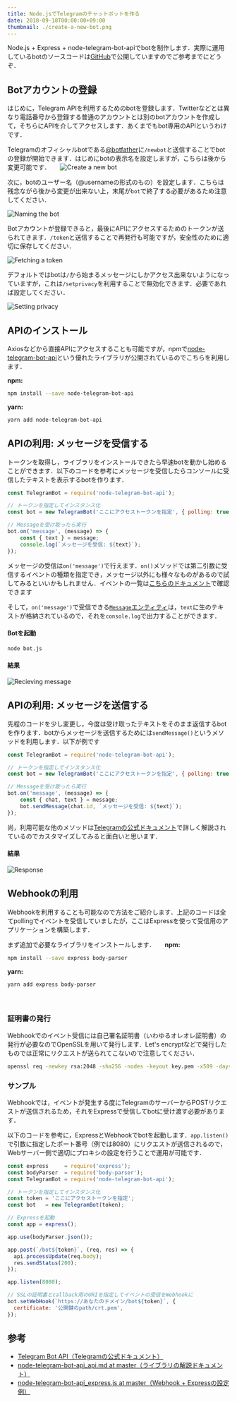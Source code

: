 ```yaml
---
title: Node.jsでTelegramのチャットボットを作る
date: 2018-09-18T00:00:00+09:00
thumbnail: ./create-a-new-bot.png
---
```


Node.js + Express + node-telegram-bot-apiでbotを制作します．実際に運用しているbotのソースコードは[GitHub](https://github.com/neetshin/minazuki-bot)で公開していますのでご参考までにどうぞ．

## Botアカウントの登録

はじめに，Telegram APIを利用するためのbotを登録します．Twitterなどとは異なり電話番号から登録する普通のアカウントとは別のbotアカウントを作成して，そちらにAPIを介してアクセスします．あくまでもbot専用のAPIというわけです．

Telegramのオフィシャルbotである[@botfather](https://t.me/botfather)に`/newbot`と送信することでbotの登録が開始できます．はじめにbotの表示名を設定しますが，こちらは後から変更可能です．
　
![Create a new bot](./create-a-new-bot.png)

次に，botのユーザー名（@usernameの形式のもの）を設定します．こちらは残念ながら後から変更が出来ない上，末尾が`bot`で終了する必要があるため注意してください．

![Naming the bot](./naming-bot.png)

Botアカウントが登録できると，最後にAPIにアクセスするためのトークンが送られてきます．`/token`と送信することで再発行も可能ですが，安全性のために適切に保存してください．

![Fetching a token](./fetching-token.png)

デフォルトではbotは`/`から始まるメッセージにしかアクセス出来ないようになっていますが，これは`/setprivacy`を利用することで無効化できます．必要であれば設定してください．

![Setting privacy](./setting-privacy.png)

## APIのインストール
Axiosなどから直接APIにアクセスすることも可能ですが，npmで[node-telegram-bot-api](https://github.com/yagop/node-telegram-bot-api)という優れたライブラリが公開されているのでこちらを利用します．

**npm:**

```sh
npm install --save node-telegram-bot-api
```

**yarn:**

```sh
yarn add node-telegram-bot-api
```

## APIの利用: メッセージを受信する
トークンを取得し，ライブラリをインストールできたら早速botを動かし始めることができます．以下のコードを参考にメッセージを受信したらコンソールに受信したテキストを表示するbotを作ります．

```javascript
const TelegramBot = require('node-telegram-bot-api');

// トークンを指定してインスタンス化
const bot = new TelegramBot('ここにアクセストークンを指定', { polling: true });

// Messageを受け取ったら実行
bot.on('message', (message) => {
	const { text } = message;
	console.log(`メッセージを受信: ${text}`);
});
```

メッセージの受信は`on('message')`で行えます．`on()`メソッドでは第二引数に受信するイベントの種類を指定でき，メッセージ以外にも様々なものがあるので試してみるといいかもしれません．イベントの一覧は[こちらのドキュメント](https://github.com/yagop/node-telegram-bot-api/blob/master/doc/usage.md#events)で確認できます

そして，`on('message')`で受信できる[`Message`エンティティ](https://core.telegram.org/bots/api#message)は，`text`に生のテキストが格納されているので，それを`console.log`で出力することができます．

#### Botを起動

```sh
node bot.js
```

#### 結果
![Recieving message](./recieving-message.png)

## APIの利用: メッセージを送信する
先程のコードを少し変更し，今度は受け取ったテキストをそのまま返信するbotを作ります．botからメッセージを送信するためには`sendMessage()`というメソッドを利用します．以下が例です

```javascript
const TelegramBot = require('node-telegram-bot-api');

// トークンを指定してインスタンス化
const bot = new TelegramBot('ここにアクセストークンを指定', { polling: true });

// Messageを受け取ったら実行
bot.on('message', (message) => {
	const { chat, text } = message;
	bot.sendMessage(chat.id, `メッセージを受信: ${text}`);
});
```

尚，利用可能な他のメソッドは[Telegramの公式ドキュメント](https://core.telegram.org/bots/api#available-methods)で詳しく解説されているのでカスタマイズしてみると面白いと思います．

#### 結果
![Response](./respond-to-message.png)

## Webhookの利用
Webhookを利用することも可能なので方法をご紹介します．上記のコードは全てpollingでイベントを受信していましたが，ここはExpressを使って受信用のアプリケーションを構築します．

まず追加で必要なライブラリをインストールします．
　
**npm:**　

```sh
npm install --save express body-parser
```

**yarn:**

```sh
yarn add express body-parser
```
　
### 証明書の発行
Webhookでのイベント受信には自己署名証明書（いわゆるオレオレ証明書）の発行が必要なのでOpenSSLを用いて発行します．Let's encryptなどで発行したものでは正常にリクエストが送られてこないので注意してください．

```sh
openssl req -newkey rsa:2048 -sha256 -nodes -keyout key.pem -x509 -days 365 -out cert.pem
```

### サンプル
Webhookでは，イベントが発生する度にTelegramのサーバーからPOSTリクエストが送信されるため，それをExpressで受信してbotに受け渡す必要があります．

以下のコードを参考に，ExpressとWebhookでbotを起動します．`app.listen()`で引数に指定したポート番号（例では8080）にリクエストが送信されるので，Webサーバー側で適切にプロキシの設定を行うことで運用が可能です．

```javascript
const express     = require('express');
const bodyParser  = require('body-parser');
const TelegramBot = require('node-telegram-bot-api');

// トークンを指定してインスタンス化
const token = 'ここにアクセストークンを指定';
const bot   = new TelegramBot(token);

// Expressを起動
const app = express();

app.use(bodyParser.json());

app.post(`/bot${token}`, (req, res) => {
  api.processUpdate(req.body);
  res.sendStatus(200);
});

app.listen(8080);

// SSLの証明書とcallback用のURIを指定してイベントの受信をWebhookに
bot.setWebHook(`https://あなたのドメイン/bot${token}`, {
  certificate: '公開鍵のpath/crt.pem',
});
```

## 参考
- [Telegram Bot API（Telegramの公式ドキュメント）](https://core.telegram.org/bots/api)
- [node-telegram-bot-api_api.md at master（ライブラリの解説ドキュメント）](https://github.com/yagop/node-telegram-bot-api/blob/master/doc/api.md)
- [node-telegram-bot-api_express.js at master（Webhook + Expressの設定例）](https://github.com/yagop/node-telegram-bot-api/blob/master/examples/webhook/express.js)
